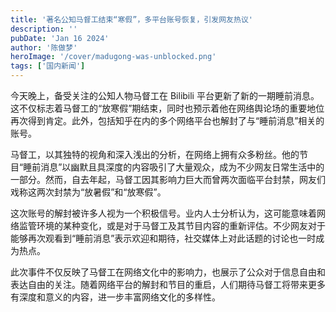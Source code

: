 ```yaml
---
title: '著名公知马督工结束“寒假”，多平台账号恢复，引发网友热议'
description: ''
pubDate: 'Jan 16 2024'
author: '陈做梦'
heroImage: '/cover/madugong-was-unblocked.png'
tags: ['国内新闻']
---
```


今天晚上，备受关注的公知人物马督工在 Bilibili 平台更新了新的一期睡前消息。这不仅标志着马督工的“放寒假”期结束，同时也预示着他在网络舆论场的重要地位再次得到肯定。此外，包括知乎在内的多个网络平台也解封了与“睡前消息”相关的账号。

马督工，以其独特的视角和深入浅出的分析，在网络上拥有众多粉丝。他的节目“睡前消息”以幽默且具深度的内容吸引了大量观众，成为不少网友日常生活中的一部分。然而，自去年起，马督工因其影响力巨大而曾两次面临平台封禁，网友们戏称这两次封禁为“放暑假”和“放寒假”。

这次账号的解封被许多人视为一个积极信号。业内人士分析认为，这可能意味着网络监管环境的某种变化，或是对于马督工及其节目内容的重新评估。不少网友对于能够再次观看到“睡前消息”表示欢迎和期待，社交媒体上对此话题的讨论也一时成为热点。

此次事件不仅反映了马督工在网络文化中的影响力，也展示了公众对于信息自由和表达自由的关注。随着网络平台的解封和节目的重启，人们期待马督工将带来更多有深度和意义的内容，进一步丰富网络文化的多样性。